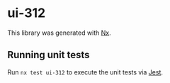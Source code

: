 # ui-312

This library was generated with [Nx](https://nx.dev).

## Running unit tests

Run `nx test ui-312` to execute the unit tests via [Jest](https://jestjs.io).
